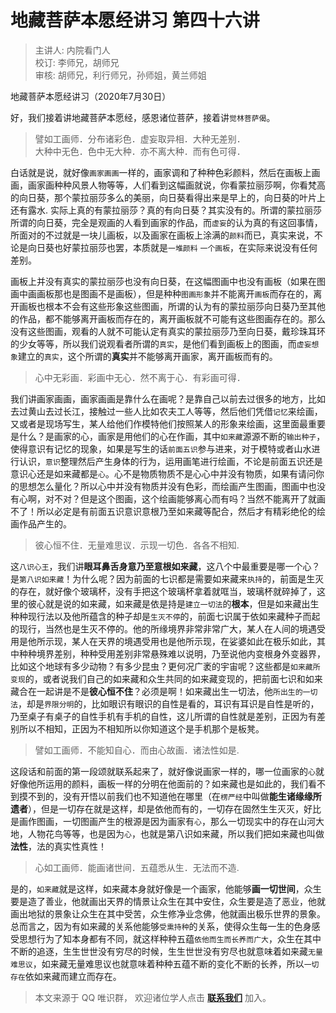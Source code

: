 # 地藏菩萨本愿经讲习 第四十六讲

> 主讲人: 内院看门人 <br />
> 校订: 李师兄，胡师兄 <br />
> 审核: 胡师兄，利行师兄，孙师姐，黄兰师姐 <br />

地藏菩萨本愿经讲习（2020年7月30日）

好，我们接着讲地藏菩萨本愿经，感恩诸位菩萨，接着讲`觉林菩萨偈`。

> 譬如工画师．分布诸彩色．虚妄取异相．大种无差别．<br />
> 大种中无色．色中无大种．亦不离大种．而有色可得．<br />

白话就是说，就好像`画家画画`一样的，画家调和了种种色彩颜料，然后在画板上画画，画家画种种风景人物等等，人们看到这幅画就说，你看蒙拉丽莎啊，你看梵高的向日葵，那个蒙拉丽莎多么的美丽，向日葵看得出来是早上的，向日葵的叶片上还有露水. 实际上真的有蒙拉丽莎？真的有向日葵？其实没有的。所谓的蒙拉丽莎所谓的向日葵，完全是观画的人看到画家的作品，而`虚妄`的认为真的有这回事情，所面对的不过就是一块儿画板，以及画家在画板上涂满的`颜料`而已，真实来说，不论是向日葵也好蒙拉丽莎也罢，本质就是`一堆颜料` `一个画板`，在实际来说没有任何差别。

画板上并没有真实的蒙拉丽莎也没有向日葵，在这幅图画中也没有画板（如果在图画中画画板那也是图画不是画板），但是种种`图画形象`并不能离开`画板`而存在的，离开画板也根本不会有这些形象这些图画，所谓的认为有的蒙拉丽莎向日葵乃至其他的作品，都不能够离开画板而存在的，离开画板就不可能有这些图画存在的。那么没有这些图画，观看的人就不可能认定有真实的蒙拉丽莎乃至向日葵，戴珍珠耳环的少女等等，所以我们说观看者所谓的`真实`，是他们看到画板上的图画，而`虚妄想象`建立的`真实`，这个所谓的**真实**并不能够离开画家，离开画板而有的。

> 心中无彩画．彩画中无心．然不离于心．有彩画可得．

我们讲画家画画，画家画画是靠什么在画呢？是靠自己以前去过很多的地方，比如去过黄山去过长江，接触过一些人比如农夫工人等等，然后他们凭借`记忆`来绘画，又或者是现场写生，某人给他们作模特他们按照某人的形象来绘画，这里面最重要是什么？是画家的心，画家是用他们的心在作画，其中`如来藏`源源不断的`输出种子`，使得意识有记忆的现象，如果是写生的话`前面五识`参与进来，对于模特或者山水进行认识，`意识`整理然后产生身体的行为，运用画笔进行绘画，不论是前面五识还是意识心还是如来藏都是`心`。心不是物质物质不是心心中并没有物质，如果有请问你的思想怎么量化？所以心中并没有物质并没有色彩，而绘画产生图画，图画中也没有心啊，对不对？但是这个图画，这个绘画能够离心而有吗？当然不能离开了就画不了！所以必定是有前面五识意识意根乃至如来藏等配合，然后才有精彩绝伦的绘画作品产生的。

> 彼心恒不住．无量难思议．示现一切色．各各不相知.

这`八识心王`，我们讲**眼耳鼻舌身意乃至意根如来藏**，这八个中最重要是哪一个心？是`第八识如来藏`！为什么呢？因为前面的七识都是需要如来藏来`执持`的，前面是生灭的存在，就好像个玻璃杯，没有手把这个玻璃杯拿着就哐当，玻璃杯就碎掉了，这里的彼心就是说的如来藏，如来藏是依是持是`建立一切法`的**根本**，但是如来藏出生种种现行法以及他所蕴含的种子却是`生灭不停`的，前面七识属于依如来藏种子而起的现行，当然也是生灭不停的。他的所缘境界非常非常广大，某人在人间的境遇受用是他所示现，某人在天界的境遇受用也是他所示现，在娑婆如此在极乐如此，其中种种境界差别，种种受用差别非常悬殊难以说明，乃至说他内变根身外变器界，比如这个地球有多少动物？有多少昆虫？更何况广袤的宇宙呢？这些都是`如来藏所变现`的，或者说我们自己的如来藏和众生共同的如来藏变现的，把前面七识和如来藏合在一起讲是不是**彼心恒不住**？必须是啊！如来藏出生一切法，他`所出生的一切法`，却是`界限分明`的，比如眼识有眼识的自性是看的，耳识有耳识是自性是听的，乃至桌子有桌子的自性手机有手机的自性，这儿所谓的自性就是差别，正因为有差别所以不相知，正因为不相知所以你知道这个是手机那个是板凳。

> 譬如工画师．不能知自心．而由心故画．诸法性如是.

这段话和前面的第一段颂就联系起来了，就好像说画家一样的，哪一位画家的`心`就好像他所运用的颜料，画板一样的分明在他面前的？如来藏也是如此的，我们看不到摸不到的，没有开悟以前我们也不知道他在哪里（在`楞严经`中叫做**能生诸缘缘所遗者**），但是一切存在就是这样，却是依他而有的，一切存在固然生生灭灭，好比是画作图画，一切图画产生的根源是因为画家有`心`，那么一切现实中的存在山河大地，人物花鸟等等，也是因为`心`，也就是第八识如来藏，所以我们把如来藏也叫做**法性**，法的真实性真性！

> 心如工画师．能画诸世间．五蕴悉从生．无法而不造.

是的，`如来藏`就是这样，如来藏本身就好像是一个画家，他能够**画一切世间**，众生要是造了善业，他就画出天界的情景让众生在其中安住，众生要是造了恶业，他就画出地狱的景象让众生在其中受苦，众生修净业念佛，他就画出极乐世界的景象。总而言之，因为有如来藏的关系他能够`受熏持种`的关系，使得众生每一生的色身感受思想行为了知本身都有不同，就这样种种五蕴`依他而生而长养而广大`，众生在其中不断的追逐，生生世世没有穷尽的时候，生生世世没有穷尽也就意味着如来藏`无量难思议`，如来藏无量难思议也就意味着种种五蕴不断的变化不断的长养，所以`一切存在`依如来藏而建立而存在。

> 本文来源于 QQ 唯识群， 欢迎诸位学人点击 **[联系我们](https://mp.weixin.qq.com/s/lZCfWjmLjgNR165Tx4_bCQ)** 加入。
